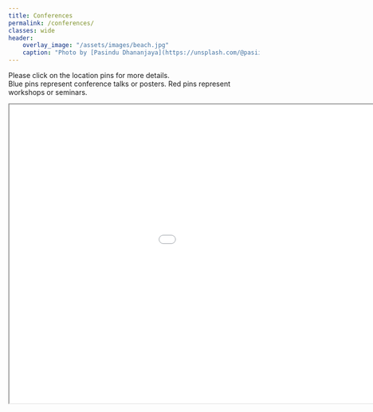 ```yaml
---
title: Conferences
permalink: /conferences/
classes: wide
header:
    overlay_image: "/assets/images/beach.jpg"
    caption: "Photo by [Pasindu Dhananjaya](https://unsplash.com/@pasiiijay) on [Unsplash](https://unsplash.com)"
---
```

Please click on the location pins for more details.<br>
Blue pins represent conference talks or posters.
Red pins represent workshops or seminars.

<iframe src="/assets/maps/map.html" height="600" width="1200"></iframe>
